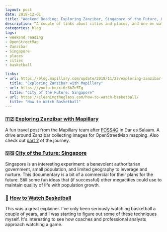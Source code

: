 ```yaml
---
layout: post
date: 2018-12-01
title: "Weekend Reading: Exploring Zanzibar, Singapore of the Future, & Watching Basketball"
description: “A couple of links about cities and places, and one on watching basketball.”
categories: blog
tags:
- weekend reading
- OpenStreetMap
- Zanzibar
- Singapore
- places
- cities
- basketball

links:
- url: https://blog.mapillary.com/update/2018/11/22/exploring-zanzibar-part-1.html
  title: "Exploring Zanzibar with Mapillary"
- url: https://youtu.be/xi6r3hZe5Tg
  title: "City of the Future: Singapore"
- url: https://cleaningtheglass.com/how-to-watch-basketball/
  title: "How to Watch Basketball"
---
```


### 🇹🇿 [Exploring Zanzibar with Mapillary](https://blog.mapillary.com/update/2018/11/22/exploring-zanzibar-part-1.html)

A fun travel post from the Mapillary team after [FOSS4G](https://2018.foss4g.org/) in Dar es Salaam. A drive around Zanzibar collecting images for OpenStreetMap mapping. Also check out [part 2](https://blog.mapillary.com/update/2018/11/28/exploring-zanzibar-part-2.html) of the journey.

### 🇸🇬 [City of the Future: Singapore](https://youtu.be/xi6r3hZe5Tg)

Singapore is an interesting experiment: a benevolent authoritarian government, small population, and limited geography to leverage and nurture. This documentary is a bit of a commercial for their plans for the future. Still some fun ideas that (if successful) other megacities could use to maintain quality of life with population growth.

### 🏀 [How to Watch Basketball](https://cleaningtheglass.com/how-to-watch-basketball/)

This was a great explainer. I've only been seriously watching basketball a couple of years, and I was starting to figure out some of these techniques myself. It's interesting to see how coaches and professional analysts approach watching a game.
